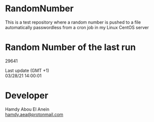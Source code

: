 # RandomNumber    
This is a test repository where a random number is pushed to a file automatically passwordless from a cron job in my Linux CentOS server    
# Random Number of the last run   
29641
      
Last update (GMT +1)    
03/28/21 14:00:01
# Developer    
Hamdy Abou El Anein   
hamdy.aea@protonmail.com
